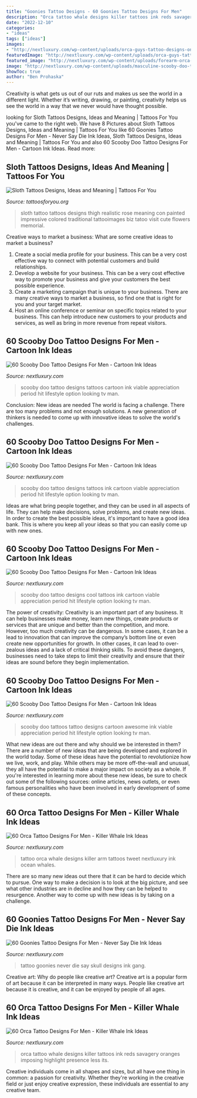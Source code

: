 ```yaml
---
title: "Goonies Tattoo Designs - 60 Goonies Tattoo Designs For Men"
description: "Orca tattoo whale designs killer tattoos ink reds savagery oranges imposing highlight presence less its"
date: "2022-12-10"
categories:
- "ideas"
tags: ["ideas"]
images:
- "http://nextluxury.com/wp-content/uploads/orca-guys-tattoo-designs-on-arm.jpg"
featuredImage: "http://nextluxury.com/wp-content/uploads/orca-guys-tattoo-designs-on-arm.jpg"
featured_image: "http://nextluxury.com/wp-content/uploads/forearm-orca-male-tattoos.jpg"
image: "http://nextluxury.com/wp-content/uploads/masculine-scooby-doo-tattoos-for-men.jpg"
ShowToc: true
author: "Ben Prohaska"
---
```



Creativity is what gets us out of our ruts and makes us see the world in a different light. Whether it’s writing, drawing, or painting, creativity helps us see the world in a way that we never would have thought possible.

	

		
looking for Sloth Tattoos Designs, Ideas and Meaning | Tattoos For You you've came to the right web. We have 8 Pictures about Sloth Tattoos Designs, Ideas and Meaning | Tattoos For You like 60 Goonies Tattoo Designs For Men - Never Say Die Ink Ideas, Sloth Tattoos Designs, Ideas and Meaning | Tattoos For You and also 60 Scooby Doo Tattoo Designs For Men - Cartoon Ink Ideas. Read more:
		
    
## Sloth Tattoos Designs, Ideas And Meaning | Tattoos For You

<img loading=lazy src="https://www.tattoosforyou.org/wp-content/uploads/2016/02/Sloth-Tattoo.jpg" onerror="this.onerror=null;this.src='https://tse3.mm.bing.net/th?id=OIP.IwUpooDVWtqCen3NSy_zpgHaHa&amp;pid=15.1';" alt="Sloth Tattoos Designs, Ideas and Meaning | Tattoos For You">

_Source: tattoosforyou.org_

>sloth tattoo tattoos designs thigh realistic rose meaning con painted impressive colored traditional tattooimages biz tatoo visit cute flowers memorial. 

	

Creative ways to market a business: What are some creative ideas to market a business?
1. Create a social media profile for your business. This can be a very cost effective way to connect with potential customers and build relationships.
2. Develop a website for your business. This can be a very cost effective way to promote your business and give your customers the best possible experience.
3. Create a marketing campaign that is unique to your business. There are many creative ways to market a business, so find one that is right for you and your target market.
4. Host an online conference or seminar on specific topics related to your business. This can help introduce new customers to your products and services, as well as bring in more revenue from repeat visitors.

    
## 60 Scooby Doo Tattoo Designs For Men - Cartoon Ink Ideas

<img loading=lazy src="http://nextluxury.com/wp-content/uploads/masculine-scooby-doo-tattoos-for-men.jpg" onerror="this.onerror=null;this.src='https://tse1.mm.bing.net/th?id=OIP.1r4vH4oINcQC3mfdqGAvRAHaHa&amp;pid=15.1';" alt="60 Scooby Doo Tattoo Designs For Men - Cartoon Ink Ideas">

_Source: nextluxury.com_

>scooby doo tattoo designs tattoos cartoon ink viable appreciation period hit lifestyle option looking tv man. 

	

Conclusion: New ideas are needed
The world is facing a challenge. There are too many problems and not enough solutions. A new generation of thinkers is needed to come up with innovative ideas to solve the world's challenges.

    
## 60 Scooby Doo Tattoo Designs For Men - Cartoon Ink Ideas

<img loading=lazy src="http://nextluxury.com/wp-content/uploads/male-scooby-doo-tattoo-design-inspiration.jpg" onerror="this.onerror=null;this.src='https://tse1.mm.bing.net/th?id=OIP.Q1mBlH2bNUtg3Zj06PLUxwHaIq&amp;pid=15.1';" alt="60 Scooby Doo Tattoo Designs For Men - Cartoon Ink Ideas">

_Source: nextluxury.com_

>scooby doo tattoo designs tattoos ink cartoon viable appreciation period hit lifestyle option looking tv man. 

	

Ideas are what bring people together, and they can be used in all aspects of life. They can help make decisions, solve problems, and create new ideas. In order to create the best possible ideas, it's important to have a good idea bank. This is where you keep all your ideas so that you can easily come up with new ones.

    
## 60 Scooby Doo Tattoo Designs For Men - Cartoon Ink Ideas

<img loading=lazy src="http://nextluxury.com/wp-content/uploads/cool-scooby-doo-tattoo-design-ideas-for-male.jpg" onerror="this.onerror=null;this.src='https://tse2.mm.bing.net/th?id=OIP.hU0wlatXSNoIkzyGgcRL-QHaIQ&amp;pid=15.1';" alt="60 Scooby Doo Tattoo Designs For Men - Cartoon Ink Ideas">

_Source: nextluxury.com_

>scooby doo tattoo designs cool tattoos ink cartoon viable appreciation period hit lifestyle option looking tv man. 

	

The power of creativity:
Creativity is an important part of any business. It can help businesses make money, learn new things, create products or services that are unique and better than the competition, and more. However, too much creativity can be dangerous. In some cases, it can be a lead to innovation that can improve the company’s bottom line or even create new opportunities for growth. In other cases, it can lead to over-zealous ideas and a lack of critical thinking skills. To avoid these dangers, businesses need to take steps to limit their creativity and ensure that their ideas are sound before they begin implementation.

    
## 60 Scooby Doo Tattoo Designs For Men - Cartoon Ink Ideas

<img loading=lazy src="http://nextluxury.com/wp-content/uploads/awesome-scooby-doo-tattoos-for-men.jpg" onerror="this.onerror=null;this.src='https://tse3.mm.bing.net/th?id=OIP.A0JQ5N47WQPa74gne5FSFwHaIj&amp;pid=15.1';" alt="60 Scooby Doo Tattoo Designs For Men - Cartoon Ink Ideas">

_Source: nextluxury.com_

>scooby doo tattoos tattoo designs cartoon awesome ink viable appreciation period hit lifestyle option looking tv man. 

	

What new ideas are out there and why should we be interested in them?
There are a number of new ideas that are being developed and explored in the world today. Some of these ideas have the potential to revolutionize how we live, work, and play. While others may be more off-the-wall and unusual, they all have the potential to make a major impact on society as a whole. If you're interested in learning more about these new ideas, be sure to check out some of the following sources: online articles, news outlets, or even famous personalities who have been involved in early development of some of these concepts.

    
## 60 Orca Tattoo Designs For Men - Killer Whale Ink Ideas

<img loading=lazy src="http://nextluxury.com/wp-content/uploads/orca-guys-tattoo-designs-on-arm.jpg" onerror="this.onerror=null;this.src='https://tse3.mm.bing.net/th?id=OIP.98O7-iMCmN5cl4ZJ5ZEbjQHaHa&amp;pid=15.1';" alt="60 Orca Tattoo Designs For Men - Killer Whale Ink Ideas">

_Source: nextluxury.com_

>tattoo orca whale designs killer arm tattoos tweet nextluxury ink ocean whales. 

	

There are so many new ideas out there that it can be hard to decide which to pursue. One way to make a decision is to look at the big picture, and see what other industries are in decline and how they can be helped to resurgence. Another way to come up with new ideas is by taking on a challenge.

    
## 60 Goonies Tattoo Designs For Men - Never Say Die Ink Ideas

<img loading=lazy src="http://nextluxury.com/wp-content/uploads/goonies-skull-retro-tattoo.jpg" onerror="this.onerror=null;this.src='https://tse4.mm.bing.net/th?id=OIP.Bs5rOij5C07MEZspCcFbFwHaHa&amp;pid=15.1';" alt="60 Goonies Tattoo Designs For Men - Never Say Die Ink Ideas">

_Source: nextluxury.com_

>tattoo goonies never die say skull designs ink gang. 

	

Creative art: Why do people like creative art?
Creative art is a popular form of art because it can be interpreted in many ways. People like creative art because it is creative, and it can be enjoyed by people of all ages.

    
## 60 Orca Tattoo Designs For Men - Killer Whale Ink Ideas

<img loading=lazy src="http://nextluxury.com/wp-content/uploads/forearm-orca-male-tattoos.jpg" onerror="this.onerror=null;this.src='https://tse3.mm.bing.net/th?id=OIP.fLDJRc5D0KSkFCFmvBFykgHaHa&amp;pid=15.1';" alt="60 Orca Tattoo Designs For Men - Killer Whale Ink Ideas">

_Source: nextluxury.com_

>orca tattoo whale designs killer tattoos ink reds savagery oranges imposing highlight presence less its. 

	

Creative individuals come in all shapes and sizes, but all have one thing in common: a passion for creativity. Whether they're working in the creative field or just enjoy creative expression, these individuals are essential to any creative team.

